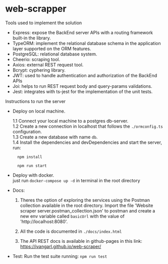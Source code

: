 # web-scrapper

Tools used to implement the solution
- Express: expose the BackEnd server APIs with a routing framework built-in the library.  
- TypeORM: implement the relational database schema in the application layer supported on the ORM features.  
- PostgreSQL: relational database system.  
- Cheerio: scraping tool.  
- Axios: external REST request tool.  
- Bcrypt: cyphering library.
- JWT: used to handle authentication and authorization of the BackEnd APIs
- Joi: helps to run REST request body and query-params validations.
- Jest: integrates with ts-jest for the implementation of the unit tests.

Instructions to run the server

- Deploy on local machine.  

    1.1 Connect your local machine to a postgres db-server.  
    1.2 Create a new connection in localhost that follows the ```./ormconfig.ts``` configuration.  
    1.3 Create a new database with name ```db```.   
    1.4 Install the dependencies and devDependencies and start the server, run:    
        
        npm install 
        
        npm run start 
           
- Deploy with docker.  
    just run ```docker-compose up -d``` in terminal in the root directory

- Docs:  
    1. Theres the option of exploring the services using the Postman collection available in the root directory. Import the file 'Website scraper server.postman_collection.json' to postman and create a new env variable called ```basicUrl``` with the value of 'http://localhost:8080'.
    
    2. All the code is documented in ```./docs/index.html```
    3. The API REST docs is available in github-pages in this link: https://ivangarl.github.io/web-scraper/
    
- Test:
    Run the test suite running: ```npm run test```
